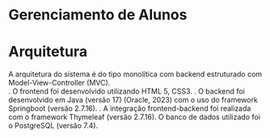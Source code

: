 # Gerenciamento de Alunos
#  Arquitetura
  A arquitetura do sistema é do tipo monolítica com backend estruturado com Model-View-Controller (MVC).  
  . O frontend foi desenvolvido utilizando HTML 5, CSS3. 
  . O backend foi desenvolvido em Java (versão 17) (Oracle, 2023) com o uso do framework Springboot (versão 2.7.16). 
  . A integração frontend-backend foi realizada com o framework Thymeleaf (versão 2.7.16). O banco de dados utilizado foi o PostgreSQL (versão 7.4).
  
  
